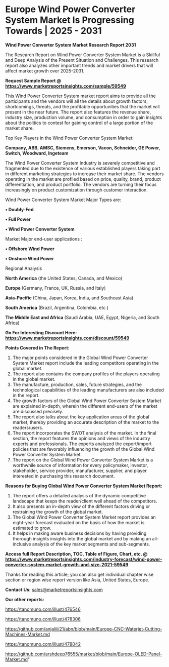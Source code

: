  # Europe Wind Power Converter System Market Is Progressing Towards | 2025 - 2031

<strong>Wind Power Converter System Market Research Report 2031</strong>

The Research Report on Wind Power Converter System Market is a Skillful and Deep Analysis of the Present Situation and Challenges. This research report also analyzes other important trends and market drivers that will affect market growth over 2025-2031.

<strong>Request Sample Report @ <a href=https://www.marketreportsinsights.com/sample/59549>https://www.marketreportsinsights.com/sample/59549</a></strong>

This Wind Power Converter System market report aims to provide all the participants and the vendors will all the details about growth factors, shortcomings, threats, and the profitable opportunities that the market will present in the near future. The report also features the revenue share, industry size, production volume, and consumption in order to gain insights about the politics to contest for gaining control of a large portion of the market share.

Top Key Players in the Wind Power Converter System Market:

<strong>Company, ABB, AMSC, Siemens, Emerson, Vacon, Schneider, GE Power, Switch, Woodward, Ingeteam</strong>

The Wind Power Converter System Industry is severely competitive and fragmented due to the existence of various established players taking part in different marketing strategies to increase their market share. The vendors operating in the market are profiled based on price, quality, brand, product differentiation, and product portfolio. The vendors are turning their focus increasingly on product customization through customer interaction.

Wind Power Converter System Market Major Types are:

<strong>• Doubly-Fed

• Full Power

• Wind Power Converter System</strong>

Market Major end-user applications :

<strong>• Offshore Wind Power

• Onshore Wind Power</strong>

Regional Analysis

</u><strong><b>North America</b></strong> (the United States, Canada, and Mexico)

<strong><b>Europe </b></strong>(Germany, France, UK, Russia, and Italy)

<strong><b>Asia-Pacific</b></strong> (China, Japan, Korea, India, and Southeast Asia)

<strong><b>South America</b></strong> (Brazil, Argentina, Colombia, etc.)

<strong><b>The Middle East and Africa</b></strong> (Saudi Arabia, UAE, Egypt, Nigeria, and South Africa)

<strong>Go For Interesting Discount Here: <a href=https://www.marketreportsinsights.com/discount/59549>https://www.marketreportsinsights.com/discount/59549</a></strong>

<strong>Points Covered in The Report:</strong>
<ol>
  <li>The major points considered in the Global Wind Power Converter System Market report include the leading competitors operating in the global market.</li>
  <li>The report also contains the company profiles of the players operating in the global market.</li>
  <li>The manufacture, production, sales, future strategies, and the technological capabilities of the leading manufacturers are also included in the report.</li>
  <li>The growth factors of the Global Wind Power Converter System Market are explained in-depth, wherein the different end-users of the market are discussed precisely.</li>
  <li>The report also talks about the key application areas of the global market, thereby providing an accurate description of the market to the readers/users.</li>
  <li>The report incorporates the SWOT analysis of the market. In the final section, the report features the opinions and views of the industry experts and professionals. The experts analyzed the export/import policies that are favorably influencing the growth of the Global Wind Power Converter System Market.</li>
  <li>The report on the Global Wind Power Converter System Market is a worthwhile source of information for every policymaker, investor, stakeholder, service provider, manufacturer, supplier, and player interested in purchasing this research document.</li>
</ol>
<strong>Reasons for Buying Global Wind Power Converter System Market Report:</strong>

<ol>
  <li>The report offers a detailed analysis of the dynamic competitive landscape that keeps the reader/client well ahead of the competitors.</li>
  <li>It also presents an in-depth view of the different factors driving or restraining the growth of the global market.</li>
  <li>The Global Wind Power Converter System Market report provides an eight-year forecast evaluated on the basis of how the market is estimated to grow.</li>
  <li>It helps in making aware business decisions by having providing thorough insights insights into the global market and by making an all-inclusive analysis of the key market segments and sub-segments.</li>
</ol>
<strong>Access full Report Description, TOC, Table of Figure, Chart, etc. @ <a href=https://www.marketreportsinsights.com/industry-forecast/wind-power-converter-system-market-growth-and-size-2021-59549>https://www.marketreportsinsights.com/industry-forecast/wind-power-converter-system-market-growth-and-size-2021-59549</a></strong>


Thanks for reading this article; you can also get individual chapter wise section or region wise report version like Asia, United States, Europe.

<strong>Contact Us:</strong>
sales@marketreportsinsights.com

<strong>Our other reports:</strong>

<a href=https://tanomuno.com/illust/476546>https://tanomuno.com/illust/476546</a>

<a href=https://tanomuno.com/illust/478306>https://tanomuno.com/illust/478306</a>

<a href=https://github.com/anjaliiii21/abn/blob/main/Europe-CNC-Waterjet-Cutting-Machines-Market.md>https://github.com/anjaliiii21/abn/blob/main/Europe-CNC-Waterjet-Cutting-Machines-Market.md</a>

<a href=https://tanomuno.com/illust/478042>https://tanomuno.com/illust/478042</a>

<a href=https://github.com/arshdeep76555/market/blob/main/Europe-OLED-Panel-Market.md>https://github.com/arshdeep76555/market/blob/main/Europe-OLED-Panel-Market.md</a>"
